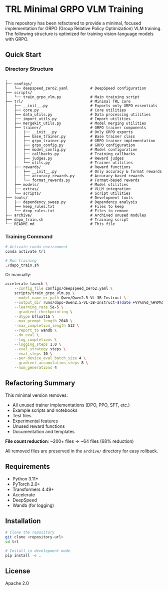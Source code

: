 # TRL Minimal GRPO VLM Training

This repository has been refactored to provide a minimal, focused implementation for GRPO (Group Relative Policy Optimization) VLM training. The following structure is optimized for training vision-language models with GRPO.

## Quick Start

### Directory Structure

```
.
├── configs/
│   └── deepspeed_zero2.yaml          # DeepSpeed configuration
├── scripts/
│   └── train_grpo_vlm.py             # Main training script
├── trl/                              # Minimal TRL core
│   ├── __init__.py                   # Exports only GRPO essentials
│   ├── core.py                       # Core utilities
│   ├── data_utils.py                 # Data processing utilities
│   ├── import_utils.py               # Import utilities
│   ├── mergekit_utils.py             # Model merging utilities
│   ├── trainer/                      # GRPO trainer components
│   │   ├── __init__.py               # Only GRPO exports
│   │   ├── base_trainer.py           # Base trainer class
│   │   ├── grpo_trainer.py           # GRPO trainer implementation
│   │   ├── grpo_config.py            # GRPO configuration
│   │   ├── model_config.py           # Model configuration
│   │   ├── callbacks.py              # Training callbacks
│   │   ├── judges.py                 # Reward judges
│   │   └── utils.py                  # Trainer utilities
│   ├── rewards/                      # Reward functions
│   │   ├── __init__.py               # Only accuracy & format rewards
│   │   ├── accuracy_rewards.py       # Accuracy-based rewards
│   │   └── format_rewards.py         # Format-based rewards
│   ├── models/                       # Model utilities
│   ├── extras/                       # VLLM integration
│   └── scripts/                      # Script utilities
├── tools/                            # Development tools
│   ├── dependency_sweep.py           # Dependency analysis
│   ├── keep_rules.txt                # Files to keep
│   └── drop_rules.txt                # Files to remove
├── archive/                          # Archived unused modules
├── dapo_train.sh                     # Training script
└── README.md                         # This file
```

### Training Command

```bash
# Activate conda environment
conda activate trl

# Run training
./dapo_train.sh
```

Or manually:

```bash
accelerate launch \
    --config_file configs/deepspeed_zero2.yaml \
    scripts/train_grpo_vlm.py \
    --model_name_or_path Qwen/Qwen2.5-VL-3B-Instruct \
    --output_dir runs/dapo-Qwen2.5-VL-3B-Instruct-$(date +%Y%m%d_%H%M%S) \
    --learning_rate 5e-5 \
    --gradient_checkpointing \
    --dtype bfloat16 \
    --max_prompt_length 2048 \
    --max_completion_length 512 \
    --report_to wandb \
    --do_eval \
    --log_completions \
    --logging_steps 1.0 \
    --eval_strategy steps \
    --eval_steps 10 \
    --per_device_eval_batch_size 4 \
    --gradient_accumulation_steps 8 \
    --num_generations 4
```

## Refactoring Summary

This minimal version removes:
- All unused trainer implementations (DPO, PPO, SFT, etc.)
- Example scripts and notebooks
- Test files
- Experimental features
- Unused reward functions
- Documentation and templates

**File count reduction**: ~200+ files → ~64 files (68% reduction)

All removed files are preserved in the `archive/` directory for easy rollback.

## Requirements

- Python 3.11+
- PyTorch 2.0+
- Transformers 4.49+
- Accelerate
- DeepSpeed
- Wandb (for logging)

## Installation

```bash
# Clone the repository
git clone <repository-url>
cd trl

# Install in development mode
pip install -e .
```

## License

Apache 2.0